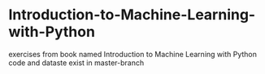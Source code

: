 # Introduction-to-Machine-Learning-with-Python
exercises from book named Introduction to Machine  Learning  with Python
code and dataste exist in master-branch
